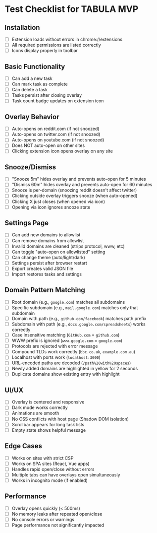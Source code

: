 # Test Checklist for TABULA MVP

## Installation
- [ ] Extension loads without errors in chrome://extensions
- [ ] All required permissions are listed correctly
- [ ] Icons display properly in toolbar

## Basic Functionality
- [ ] Can add a new task
- [ ] Can mark task as complete
- [ ] Can delete a task
- [ ] Tasks persist after closing overlay
- [ ] Task count badge updates on extension icon

## Overlay Behavior
- [ ] Auto-opens on reddit.com (if not snoozed)
- [ ] Auto-opens on twitter.com (if not snoozed)
- [ ] Auto-opens on youtube.com (if not snoozed)
- [ ] Does NOT auto-open on other sites
- [ ] Clicking extension icon opens overlay on any site

## Snooze/Dismiss
- [ ] "Snooze 5m" hides overlay and prevents auto-open for 5 minutes
- [ ] "Dismiss 60m" hides overlay and prevents auto-open for 60 minutes
- [ ] Snooze is per-domain (snoozing reddit doesn't affect twitter)
- [ ] Clicking outside overlay triggers snooze (when auto-opened)
- [ ] Clicking X just closes (when opened via icon)
- [ ] Opening via icon ignores snooze state

## Settings Page
- [ ] Can add new domains to allowlist
- [ ] Can remove domains from allowlist
- [ ] Invalid domains are cleaned (strips protocol, www, etc)
- [ ] Can toggle "auto-open on allowlisted" setting
- [ ] Can change theme (auto/light/dark)
- [ ] Settings persist after browser restart
- [ ] Export creates valid JSON file
- [ ] Import restores tasks and settings

## Domain Pattern Matching
- [ ] Root domain (e.g., `google.com`) matches all subdomains
- [ ] Specific subdomain (e.g., `mail.google.com`) matches only that subdomain
- [ ] Domain with path (e.g., `github.com/facebook`) matches path prefix
- [ ] Subdomain with path (e.g., `docs.google.com/spreadsheets`) works correctly
- [ ] Case insensitive matching (`GitHub.com` = `github.com`)
- [ ] WWW prefix is ignored (`www.google.com` = `google.com`)
- [ ] Protocols are rejected with error message
- [ ] Compound TLDs work correctly (`bbc.co.uk`, `example.com.au`)
- [ ] Localhost with ports work (`localhost:3000`)
- [ ] URL-encoded paths are decoded (`/path%20with%20spaces`)
- [ ] Newly added domains are highlighted in yellow for 2 seconds
- [ ] Duplicate domains show existing entry with highlight

## UI/UX
- [ ] Overlay is centered and responsive
- [ ] Dark mode works correctly
- [ ] Animations are smooth
- [ ] No CSS conflicts with host page (Shadow DOM isolation)
- [ ] Scrollbar appears for long task lists
- [ ] Empty state shows helpful message

## Edge Cases
- [ ] Works on sites with strict CSP
- [ ] Works on SPA sites (React, Vue apps)
- [ ] Handles rapid open/close without errors
- [ ] Multiple tabs can have overlays open simultaneously
- [ ] Works in incognito mode (if enabled)

## Performance
- [ ] Overlay opens quickly (< 500ms)
- [ ] No memory leaks after repeated open/close
- [ ] No console errors or warnings
- [ ] Page performance not significantly impacted